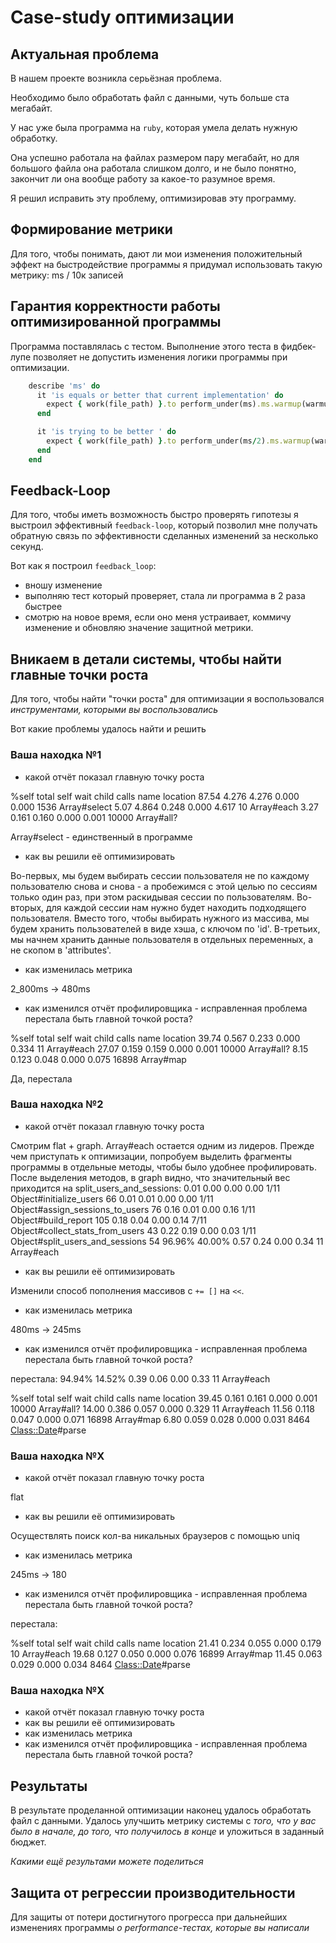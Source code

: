 # Case-study оптимизации

## Актуальная проблема
В нашем проекте возникла серьёзная проблема.

Необходимо было обработать файл с данными, чуть больше ста мегабайт.

У нас уже была программа на `ruby`, которая умела делать нужную обработку.

Она успешно работала на файлах размером пару мегабайт, но для большого файла она работала слишком долго, и не было понятно, закончит ли она вообще работу за какое-то разумное время.

Я решил исправить эту проблему, оптимизировав эту программу.

## Формирование метрики
Для того, чтобы понимать, дают ли мои изменения положительный эффект на быстродействие программы я придумал использовать такую метрику: ms / 10к записей

## Гарантия корректности работы оптимизированной программы
Программа поставлялась с тестом. Выполнение этого теста в фидбек-лупе позволяет не допустить изменения логики программы при оптимизации.

```ruby
    describe 'ms' do
      it 'is equals or better that current implementation' do
        expect { work(file_path) }.to perform_under(ms).ms.warmup(warmup_seconds).times.sample(10).times
      end

      it 'is trying to be better ' do
        expect { work(file_path) }.to perform_under(ms/2).ms.warmup(warmup_seconds).times.sample(10).times
      end
    end
```

## Feedback-Loop
Для того, чтобы иметь возможность быстро проверять гипотезы я выстроил эффективный `feedback-loop`, который позволил мне получать обратную связь по эффективности сделанных изменений за несколько секунд.

Вот как я построил `feedback_loop`:
- вношу изменение
- выполняю тест который проверяет, стала ли программа в 2 раза быстрее
- смотрю на новое время, если оно меня устраивает, коммичу изменение и обновляю значение защитной метрики.

## Вникаем в детали системы, чтобы найти главные точки роста
Для того, чтобы найти "точки роста" для оптимизации я воспользовался *инструментами, которыми вы воспользовались*

Вот какие проблемы удалось найти и решить

### Ваша находка №1
- какой отчёт показал главную точку роста

 %self      total      self      wait     child     calls  name                           location
 87.54      4.276     4.276     0.000     0.000     1536   Array#select
  5.07      4.864     0.248     0.000     4.617       10   Array#each
  3.27      0.161     0.160     0.000     0.001    10000   Array#all?

Array#select - единственный в программе

- как вы решили её оптимизировать

Во-первых, мы будем выбирать сессии пользователя не по каждому пользователю снова и снова - а пробежимся с этой целью по сессиям только один раз, при этом раскидывая сессии по пользователям.
Во-вторых, для каждой сессии нам нужно будет находить подходящего пользователя. Вместо того, чтобы выбирать нужного из массива, мы будем хранить пользователей в виде хэша, с ключом по 'id'.
В-третьих, мы начнем хранить данные пользователя в отдельных переменных, а не скопом в 'attributes'.

- как изменилась метрика

2_800ms -> 480ms

- как изменился отчёт профилировщика - исправленная проблема перестала быть главной точкой роста?

 %self      total      self      wait     child     calls  name                           location
 39.74      0.567     0.233     0.000     0.334       11   Array#each
 27.07      0.159     0.159     0.000     0.001    10000   Array#all?
  8.15      0.123     0.048     0.000     0.075    16898   Array#map

Да, перестала

### Ваша находка №2
- какой отчёт показал главную точку роста

Смотрим flat + graph. Array#each остается одним из лидеров.
Прежде чем приступать к оптимизации, попробуем выделить фрагменты программы в отдельные методы, чтобы было удобнее профилировать.
После выделения методов, в graph видно, что значительный вес приходится на split_users_and_sessions:
 	 	0.01	0.00	0.00	0.00	1/11	Object#initialize_users	66
 	 	0.01	0.01	0.00	0.00	1/11	Object#assign_sessions_to_users	76
 	 	0.16	0.01	0.00	0.16	1/11	Object#build_report	105
 	 	0.18	0.04	0.00	0.14	7/11	Object#collect_stats_from_users	43
 	 	0.22	0.19	0.00	0.03	1/11	Object#split_users_and_sessions	54
    96.96%	40.00%	0.57	0.24	0.00	0.34	11	Array#each

- как вы решили её оптимизировать

Изменили способ пополнения массивов с `+= []` на `<<`.

- как изменилась метрика

480ms -> 245ms

- как изменился отчёт профилировщика - исправленная проблема перестала быть главной точкой роста?

перестала:
94.94%	14.52%	0.39	0.06	0.00	0.33	11	Array#each

 %self      total      self      wait     child     calls  name                           location
 39.45      0.161     0.161     0.000     0.001    10000   Array#all?
 14.00      0.386     0.057     0.000     0.329       11   Array#each
 11.56      0.118     0.047     0.000     0.071    16898   Array#map
  6.80      0.059     0.028     0.000     0.031     8464   <Class::Date>#parse

### Ваша находка №X
- какой отчёт показал главную точку роста

flat

- как вы решили её оптимизировать

Осуществлять поиск кол-ва никальных браузеров с помощью uniq

- как изменилась метрика

245ms -> 180

- как изменился отчёт профилировщика - исправленная проблема перестала быть главной точкой роста?

перестала:

 %self      total      self      wait     child     calls  name                           location
 21.41      0.234     0.055     0.000     0.179       10   Array#each
 19.68      0.127     0.050     0.000     0.076    16899   Array#map
 11.45      0.063     0.029     0.000     0.034     8464   <Class::Date>#parse

### Ваша находка №X
- какой отчёт показал главную точку роста
- как вы решили её оптимизировать
- как изменилась метрика
- как изменился отчёт профилировщика - исправленная проблема перестала быть главной точкой роста?

## Результаты
В результате проделанной оптимизации наконец удалось обработать файл с данными.
Удалось улучшить метрику системы с *того, что у вас было в начале, до того, что получилось в конце* и уложиться в заданный бюджет.

*Какими ещё результами можете поделиться*

## Защита от регрессии производительности
Для защиты от потери достигнутого прогресса при дальнейших изменениях программы *о performance-тестах, которые вы написали*
